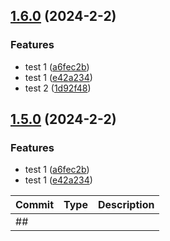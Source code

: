 

## [1.6.0](https://github.com/RNATI1992/test_changelog/compare/v1.4.1...v1.6.0) (2024-2-2)


### Features

* test 1 ([a6fec2b](https://github.com/RNATI1992/test_changelog/commit/a6fec2bbb00455837a0bdcfd35cadd5881d68164))
* test 1 ([e42a234](https://github.com/RNATI1992/test_changelog/commit/e42a2340289edfe9cfd6181f7a700abb2fcf143a))
* test 2 ([1d92f48](https://github.com/RNATI1992/test_changelog/commit/1d92f4867a64eebd2126427d7dd1877083a86db6))

## [1.5.0](https://github.com/RNATI1992/test_changelog/compare/v1.4.1...v1.5.0) (2024-2-2)


### Features

* test 1 ([a6fec2b](https://github.com/RNATI1992/test_changelog/commit/a6fec2bbb00455837a0bdcfd35cadd5881d68164))
* test 1 ([e42a234](https://github.com/RNATI1992/test_changelog/commit/e42a2340289edfe9cfd6181f7a700abb2fcf143a))

| Commit | Type | Description |
| -- | -- | -- |
| ##[]() |
